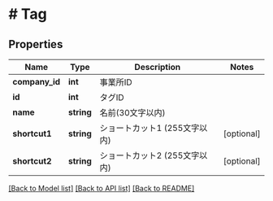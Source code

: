 # # Tag

## Properties

Name | Type | Description | Notes
------------ | ------------- | ------------- | -------------
**company_id** | **int** | 事業所ID | 
**id** | **int** | タグID | 
**name** | **string** | 名前(30文字以内) | 
**shortcut1** | **string** | ショートカット1 (255文字以内) | [optional] 
**shortcut2** | **string** | ショートカット2 (255文字以内) | [optional] 

[[Back to Model list]](../../README.md#documentation-for-models) [[Back to API list]](../../README.md#documentation-for-api-endpoints) [[Back to README]](../../README.md)


